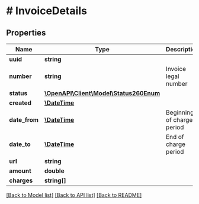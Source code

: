 # # InvoiceDetails

## Properties

Name | Type | Description | Notes
------------ | ------------- | ------------- | -------------
**uuid** | **string** |  | [readonly]
**number** | **string** | Invoice legal number | [optional]
**status** | [**\OpenAPI\Client\Model\Status260Enum**](Status260Enum.md) |  | [optional]
**created** | [**\DateTime**](\DateTime.md) |  | [readonly]
**date_from** | [**\DateTime**](\DateTime.md) | Beginning of charge period | [optional]
**date_to** | [**\DateTime**](\DateTime.md) | End of charge period | [optional]
**url** | **string** |  | [readonly]
**amount** | **double** |  |
**charges** | **string[]** |  |

[[Back to Model list]](../../README.md#models) [[Back to API list]](../../README.md#endpoints) [[Back to README]](../../README.md)
